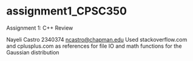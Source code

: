# assignment1_CPSC350
Assignment 1: C++ Review

Nayeli Castro
2340374
ncastro@chapman.edu
Used stackoverflow.com and cplusplus.com as references for file IO and math functions for the Gaussian distribution 
